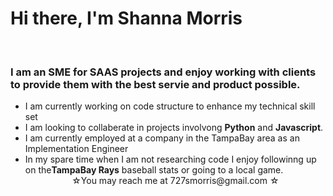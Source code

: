 <h1> Hi there, I'm Shanna Morris</h1>
<br>
<h3>I am an SME for SAAS projects and enjoy working with clients to provide them with the best servie and product possible.</h3>
<ul> 
  <li>I am currently working on code structure to enhance my technical skill set</li>
  <li>I am looking to collaberate in projects involvong <strong>Python</strong> and <strong>Javascript</strong>.</li>
  <li>I am currently employed at a company in the TampaBay area as an Implementation Engineer</li>
  <li>In my spare time when I am not researching code I enjoy followinng up on the<strong>TampaBay Rays</strong> baseball stats or going to a local game.</li>
<center>&#9734;You may reach me at 727smorris@gmail.com &#9734;</center>

